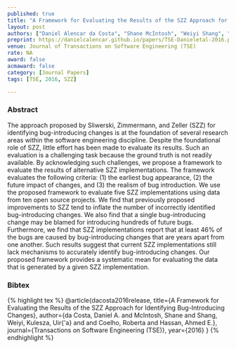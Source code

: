 ```yaml
---
published: true
title: "A Framework for Evaluating the Results of the SZZ Approach for Identifying Bug-Introducing Changes"
layout: post
authors: ["Daniel Alencar da Costa", "Shane McIntosh", "Weiyi Shang", "Uir\u00e1 Kulesza", "Roberta Coelho and Ahmed E. Hassan"] 
preprint: https://danielcalencar.github.io/papers/TSE-Danieletal-2016.pdf 
venue: Journal of Transactions on Software Engineering (TSE)
rate: NA
award: false
acmaward: false
category: [Journal Papers]
tags: [TSE, 2016, SZZ]

---   
```


### Abstract 

The approach proposed by Sliwerski, Zimmermann, and Zeller (SZZ) for identifying
bug-introducing changes is at the foundation of several research areas within
the software engineering discipline. Despite the foundational role of SZZ,
little effort has been made to evaluate its results. Such an evaluation is a
challenging task because the ground truth is not readily available. By
acknowledging such challenges, we propose a framework to evaluate the results of
alternative SZZ implementations. The framework evaluates the following criteria:
(1) the earliest bug appearance, (2) the future impact of changes, and (3) the
realism of bug introduction.  We use the proposed framework to evaluate five SZZ
implementations using data from ten open source projects. We find that
previously proposed improvements to SZZ tend to inflate the number of
incorrectly identified bug-introducing changes. We also find that a single
bug-introducing change may be blamed for introducing hundreds of future bugs.
Furthermore, we find that SZZ implementations report that at least 46% of the
bugs are caused by bug-introducing changes that are years apart from one
another. Such results suggest that current SZZ implementations still lack
mechanisms to accurately identify bug-introducing changes. Our proposed
framework provides a systematic mean for evaluating the data that is generated
by a given SZZ implementation.

### Bibtex 

{% highlight tex %}
@article{dacosta2016release,
  title={A Framework for Evaluating the Results of the SZZ Approach for Identifying Bug-Introducing Changes},
  author={da Costa, Daniel A. and McIntosh, Shane and Shang, Weiyi, Kulesza, Uir{\'a} and and Coelho, Roberta and Hassan, Ahmed E.},
  journal={Transactions on Software Engineering (TSE)},
  year={2016}
}
{% endhighlight %}


